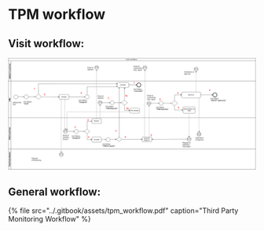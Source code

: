 # TPM workflow

## Visit workflow:

![](../.gitbook/assets/visit-workflow1.png)

## General workflow:

{% file src="../.gitbook/assets/tpm\_workflow.pdf" caption="Third Party Monitoring Workflow" %}



